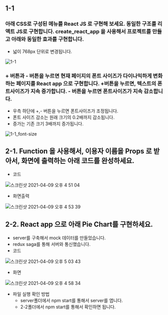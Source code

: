 ## 1-1  
### 아래 CSS로 구성된 메뉴를 React JS 로 구현해 보세요. 동일한 구조를 리액트 JS로 구현합니다. create_react_app 을 사용해서 프로젝트를 만들고 아래와 동일한 효과를 구현합니다.

 - 넓이 768px 단위로 변경됩니다.

![1-1](https://user-images.githubusercontent.com/68732435/114145980-fcf13900-9951-11eb-99ae-308fa32a2306.gif)


### + 버튼과 - 버튼을 누르면 현재 페이지의 폰트 사이즈가 다이나믹하게 변화하는 페이지를 React app 으로 구현합니다. +버튼을 누르면, 텍스트의 폰트사이즈가 지속 증가합니다. - 버튼을 누르면 폰트사이즈가 지속 감소합니다. 
 
 - 우측 하단에 +,- 버튼을 누르면 폰트사이즈가 조정됩니다. 
 - 폰트 사이즈 감소는 원래 크기의 0.2배까지 감소됩니다.
 - 증가는 기존 크기 3배까지 증가됩니다.
 

![1-1_font-size](https://user-images.githubusercontent.com/68732435/114145398-4f7e2580-9951-11eb-96cc-a9e9dd0ee55a.gif)

## 2-1. Function 을 사용해서, 이용자 이름을 Props 로 받아서, 화면에 출력하는 아래 코드를 완성하세요.

- 코드

![스크린샷 2021-04-09 오후 4 51 04](https://user-images.githubusercontent.com/68732435/114147586-cc120380-9953-11eb-95d2-946bf396771c.png)

- 화면출력

![스크린샷 2021-04-09 오후 4 53 39](https://user-images.githubusercontent.com/68732435/114148011-4a6ea580-9954-11eb-8db6-4e06a49fd762.png)

## 2-2. React app 으로 아래 Pie Chart를 구현하세요.

 - server를 구축해서 mock 데이터를 만들었습니다.
 - redux saga를 통해 서버와 통신했습니다.
 - 코드

![스크린샷 2021-04-09 오후 5 03 43](https://user-images.githubusercontent.com/68732435/114149161-91a96600-9955-11eb-9e19-608f9e1b3c65.png)

- 화면 

![스크린샷 2021-04-09 오후 4 58 34](https://user-images.githubusercontent.com/68732435/114149392-d1704d80-9955-11eb-8adf-a522554c25ad.png)

- 파일 실행 확인 방법
   - server폴더에서 npm start를 통해서 server를 엽니다.
   - 2-2폴더에서 npm start를 통해서 확인하면 됩니다.
